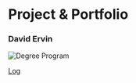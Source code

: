 <!--
# Welcome! ...🚀

This repository will be used for upcoming Project & Portfolio activity. We will use it to keep track of research, development, and experimentation conducted in this class. Follow the instructions below to get started.

<br>

## Step 1

Clone down a local copy of this repository.



## Step 2

Review the README files and update any 'First & Last Name' text shown, to your own first and last name.



## Step 3

Attend the first Live Session. If you are unable to attend, be sure to watch the meeting archive video (see The Week Ahead activity).

<br>


### Next Steps...
After completing the above steps, delete all of the above text including this paragraph. As you make updates to your work each week, use the log provided to keep a record of your activity (see link below).


<br> -->

# Project & Portfolio
### David Ervin


![Degree Program](https://img.shields.io/badge/degree-web%20development-blue.svg)

[Log](./docs/log.md)

<br>
